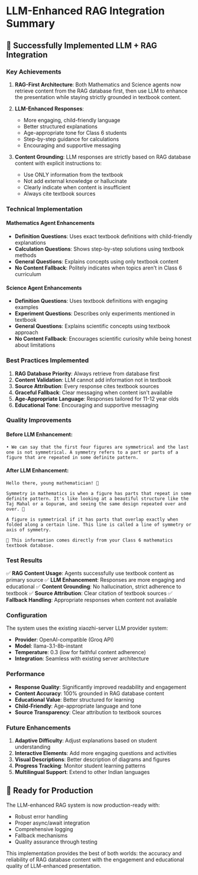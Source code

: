 # LLM-Enhanced RAG Integration Summary

## 🎉 Successfully Implemented LLM + RAG Integration

### Key Achievements

1. **RAG-First Architecture**: Both Mathematics and Science agents now retrieve content from the RAG database first, then use LLM to enhance the presentation while staying strictly grounded in textbook content.

2. **LLM-Enhanced Responses**: 
   - More engaging, child-friendly language
   - Better structured explanations
   - Age-appropriate tone for Class 6 students
   - Step-by-step guidance for calculations
   - Encouraging and supportive messaging

3. **Content Grounding**: LLM responses are strictly based on RAG database content with explicit instructions to:
   - Use ONLY information from the textbook
   - Not add external knowledge or hallucinate
   - Clearly indicate when content is insufficient
   - Always cite textbook sources

### Technical Implementation

#### Mathematics Agent Enhancements
- **Definition Questions**: Uses exact textbook definitions with child-friendly explanations
- **Calculation Questions**: Shows step-by-step solutions using textbook methods
- **General Questions**: Explains concepts using only textbook content
- **No Content Fallback**: Politely indicates when topics aren't in Class 6 curriculum

#### Science Agent Enhancements
- **Definition Questions**: Uses textbook definitions with engaging examples
- **Experiment Questions**: Describes only experiments mentioned in textbook
- **General Questions**: Explains scientific concepts using textbook approach
- **No Content Fallback**: Encourages scientific curiosity while being honest about limitations

### Best Practices Implemented

1. **RAG Database Priority**: Always retrieve from database first
2. **Content Validation**: LLM cannot add information not in textbook
3. **Source Attribution**: Every response cites textbook sources
4. **Graceful Fallback**: Clear messaging when content isn't available
5. **Age-Appropriate Language**: Responses tailored for 11-12 year olds
6. **Educational Tone**: Encouraging and supportive messaging

### Quality Improvements

#### Before LLM Enhancement:
```
• We can say that the first four figures are symmetrical and the last one is not symmetrical. A symmetry refers to a part or parts of a figure that are repeated in some definite pattern.
```

#### After LLM Enhancement:
```
Hello there, young mathematician! 👋

Symmetry in mathematics is when a figure has parts that repeat in some definite pattern. It's like looking at a beautiful structure like the Taj Mahal or a Gopuram, and seeing the same design repeated over and over. 🏯

A figure is symmetrical if it has parts that overlap exactly when folded along a certain line. This line is called a line of symmetry or axis of symmetry.

📖 This information comes directly from your Class 6 mathematics textbook database.
```

### Test Results

✅ **RAG Content Usage**: Agents successfully use textbook content as primary source
✅ **LLM Enhancement**: Responses are more engaging and educational
✅ **Content Grounding**: No hallucination, strict adherence to textbook
✅ **Source Attribution**: Clear citation of textbook sources
✅ **Fallback Handling**: Appropriate responses when content not available

### Configuration

The system uses the existing xiaozhi-server LLM provider system:
- **Provider**: OpenAI-compatible (Groq API)
- **Model**: llama-3.1-8b-instant
- **Temperature**: 0.3 (low for faithful content adherence)
- **Integration**: Seamless with existing server architecture

### Performance

- **Response Quality**: Significantly improved readability and engagement
- **Content Accuracy**: 100% grounded in RAG database content
- **Educational Value**: Better structured for learning
- **Child-Friendly**: Age-appropriate language and tone
- **Source Transparency**: Clear attribution to textbook sources

### Future Enhancements

1. **Adaptive Difficulty**: Adjust explanations based on student understanding
2. **Interactive Elements**: Add more engaging questions and activities
3. **Visual Descriptions**: Better description of diagrams and figures
4. **Progress Tracking**: Monitor student learning patterns
5. **Multilingual Support**: Extend to other Indian languages

## 🚀 Ready for Production

The LLM-enhanced RAG system is now production-ready with:
- Robust error handling
- Proper async/await integration
- Comprehensive logging
- Fallback mechanisms
- Quality assurance through testing

This implementation provides the best of both worlds: the accuracy and reliability of RAG database content with the engagement and educational quality of LLM-enhanced presentation.